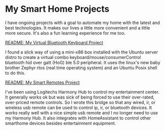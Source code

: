 # **My Smart Home Projects**
I have ongoing projects with a goal to automate my home with the latest and best technologies. It makes our lives a little more convenient and a little more secure. It's also a fun learning experience for me too.

[README: My Virtual Bluetooth Keyboard Project](https://github.com/HeadHodge/smartHome-Projects-Main/blob/main/bluetoothKeyboard.md)

I found a slick way of using a mini-x86 box installed with the Ubuntu server distro to create a virtual combo keyboard/mouse/consumerControl bluetooth hid over gatt (HoG) ble 5.0 peripheral. It uses the linux's new baby brother Zephyr rtos (real time operating system) and an Ubuntu Posix shell to do this. 

[README: My Smart Remotes Project](https://github.com/HeadHodge/smartHome-Projects-Main/blob/main/smartRemotes.md)

I've been using Logitechs Harmony Hub to control my entertainment center. It generally works ok but was sick of being forced to use their over-rated, over-priced remote controls. So I wrote this bridge so that any wired, ir, or wireless usb remote can be used to control ip, ir, or bluetooth devices. It works really well with a nice simple usb remote and I no longer need to use my Harmony Hub. It also integrates with HomeAssistant to control other smarthome devices besides entertainment equipment.

